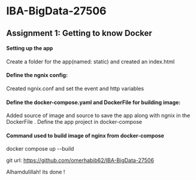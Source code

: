 # IBA-BigData-27506

## Assignment 1: Getting to know Docker 

#### Setting up the app
 Create a folder for the app(named: static) and created an index.html

#### Define the ngnix config:
 Created ngnix.conf and set the event and http variables

#### Define the docker-compose.yaml and DockerFile for building image:
 Added source of image and source to save the app along with ngnix in the DockerFile .
 Define the app project in docker-compose 
 
#### Command used to build image of nginx from docker-compose 
docker compose up --build

git url: https://github.com/omerhabib62/IBA-BigData-27506

Alhamdulillah! its done !